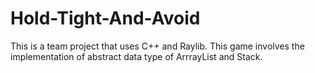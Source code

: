 # Hold-Tight-And-Avoid
This is a team project that uses C++ and Raylib. This game involves the implementation of abstract data type of ArrrayList and Stack.
